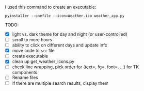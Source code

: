 I used this command to create an executable:
```
pyinstaller --onefile --icon=Weather.ico weather_app.py
```

TODO:
- [x] light vs. dark theme for day and night (or user-controlled)
- [ ] scroll to more hours
- [ ] ability to click on different days and update info
- [x] move code to `src` file
- [ ] create executable
- [x] clean up get_weather_icons.py
- [ ] check line wrapping, pick order for (text=, fg=, font=, ...) for TK components
- [ ] Rename files
- [ ] If there are multiple search results, display them